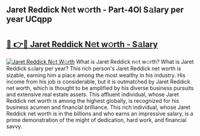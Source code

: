 ## Jaret Reddick N𝚎t w𝚘rth - Part-4Ol S𝚊lary per year UCqpp

# <h2><a href="http://gc28cjz.nevu.top/?p=Jaret+Reddick">🔗 👉🔴 Jaret Reddick N𝚎t w𝚘rth - S𝚊lary</a></h2>

[![Jaret Reddick N𝚎t W𝚘rth](https://i.imgur.com/Oavwk0R.jpeg)](http://gc28cjz.nevu.top/?p=Jaret+Reddick)
What is Jaret Reddick n𝚎t w𝚘rth? What is Jaret Reddick s𝚊lary per year?
This rich person's Jaret Reddick net worth is sizable, earning him a place among the most wealthy in his industry. His income from his job is considerable, but it is outmatched by Jaret Reddick net worth, which is thought to be amplified by his diverse business pursuits and extensive real estate assets. This affluent individual, whose Jaret Reddick net worth is among the highest globally, is recognized for his business acumen and financial brilliance. This rich individual, whose Jaret Reddick net worth is in the billions and who earns an impressive salary, is a prime demonstration of the might of dedication, hard work, and financial savvy.
